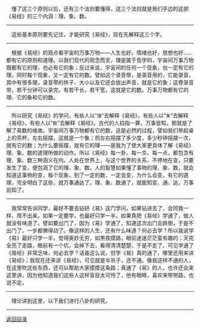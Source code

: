 &emsp;懂了这三个原则以后，还有三个法则要懂得，这三个法则就是我们手边的这部《易经》的三个内涵：理、象、数。
___
&emsp;这些基本原则要先记住，才能研究《易经》，现在先解释这三个字。
___
&emsp;根据《易经》的观点看宇宙的万事万物——人生也好，情绪也好，思想也好……都有它的原则和道理。以我们现代的观念而言，理是属于哲学的，宇宙间万事万物既都有它的理，也必有它的象；反过来说，宇宙间的任何一个现象，也一定有它的理，同时每个现象，又一定有它的数。譬如这个录音带，是录音用的，它能录音，其中有很多理，录音带的样子、大小以及它还会放出声音，就是它的象；这卷录音带，若干分钟可以录完，有若干长，若干宽，这就是它的数。万事万物都有它的理、它的象和它的数。
___
&emsp;所以研究《易经》的学问，有些人以“``理``”去解释《易经》，有些人以“``象``”去解释《易经》，有些人以“``数``”去解释《易经》。古代的人掐指一算，万事皆知，那就是了解了易数的缘故。宇宙间万事万物都有它的数，这是必然的过程，譬如我们举起桌上的茶杯，左右摇摆，这就是一个象；而左右摇摆了多少度，多少秒钟摇摆一次，就有它的数；为什么要摇摆，就有它的理——是我为了使大家更具体了解《易经》理、象、数的道理所做的动作。所以《易经》每一卦、每一爻、每一点，都包含有理、象、数三种涵义在内。人处在世界上，与这个世界的关系，不停地在变，只要发生了变，便包涵了它的理、象、数。人的智慧如果懂了事物的理、象、数，就会知道这事物的变，每个现象，到了一定的数，一定会变，为什么会变，有它的道理，完全明白了这些，就万事通达了。理、象、数通了，就能知变、通、达，万事前知了。
___
&emsp;我常常告诉同学，最好不要去钻研《易》这门学问，如果钻进去了，会同我一样，爬不出来。如果一定要学，也最好只学一半。如果真把《易经》学通了，做人就没有味道了。譬如要出门了，因为《易》学通了，知道这次出门会跌倒，于是不出门了，一步都懒得动了。像这样的人生，还有什么味道？何必去学？所以我说学《易》最好只学一半，觉得奥妙无穷，如黑夜摸路，眼前迷迷茫茫蛮有趣的；天完全亮了走路，眼前有一个坑，会掉下去，看得清清楚楚，于是不走了。可见学通了《易经》非常乏味，何必去学？话虽这么说，但学《易》真的通了，哪里还用来讲《易经》；我现在还来讲《易经》，可见就是半吊子，还不通。像我这样不通的人，在这里吹这些东西，还可以帮助大家摸摸这条路；真通了《易》的人，也许还会来这里讲，因为他知道我们这些人这样盲目太可怜了，他有眼睛，喜欢来带带路，也说不定。
___
&emsp;理论讲到这里，以下我们进行八卦的研究。
___
[返回目录](../../master/README.md#目录)